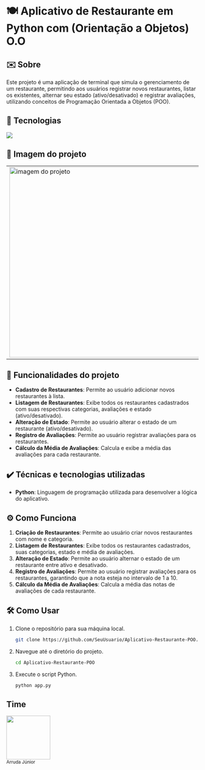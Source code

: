 # 🍽️ Aplicativo de Restaurante em Python com (Orientação a Objetos) O.O

## ✉️ Sobre

Este projeto é uma aplicação de terminal que simula o gerenciamento de um restaurante, permitindo aos usuários registrar novos restaurantes, listar os existentes, alternar seu estado (ativo/desativado) e registrar avaliações, utilizando conceitos de Programação Orientada a Objetos (POO).

## 🚀 Tecnologias

<div>
  <img src="https://img.shields.io/badge/Python-3776AB?style=for-the-badge&logo=python&logoColor=white">
</div>

## 📸 Imagem do projeto

<table>
  <tr>
    <td><img src="https://github.com/user-attachments/assets/986b376d-065c-45e6-aca4-17c6d583066a" alt="imagem do projeto" width="500"></td>
    <td><img src="https://github.com/user-attachments/assets/8f45c7ac-62d5-4031-ae78-3d2250709e83" alt="imagem do projeto" width="500"></td>
  </tr>
</table>

## 🔨 Funcionalidades do projeto

- **Cadastro de Restaurantes**: Permite ao usuário adicionar novos restaurantes à lista.
- **Listagem de Restaurantes**: Exibe todos os restaurantes cadastrados com suas respectivas categorias, avaliações e estado (ativo/desativado).
- **Alteração de Estado**: Permite ao usuário alterar o estado de um restaurante (ativo/desativado).
- **Registro de Avaliações**: Permite ao usuário registrar avaliações para os restaurantes.
- **Cálculo da Média de Avaliações**: Calcula e exibe a média das avaliações para cada restaurante.

## ✔️ Técnicas e tecnologias utilizadas

- **Python**: Linguagem de programação utilizada para desenvolver a lógica do aplicativo.

## ⚙️ Como Funciona

1. **Criação de Restaurantes**: Permite ao usuário criar novos restaurantes com nome e categoria.
2. **Listagem de Restaurantes**: Exibe todos os restaurantes cadastrados, suas categorias, estado e média de avaliações.
3. **Alteração de Estado**: Permite ao usuário alternar o estado de um restaurante entre ativo e desativado.
4. **Registro de Avaliações**: Permite ao usuário registrar avaliações para os restaurantes, garantindo que a nota esteja no intervalo de 1 a 10.
5. **Cálculo da Média de Avaliações**: Calcula a média das notas de avaliações de cada restaurante.

## 🛠️ Como Usar

1. Clone o repositório para sua máquina local.
   ```bash
   git clone https://github.com/SeuUsuario/Aplicativo-Restaurante-POO.git
2. Navegue até o diretório do projeto.
   ```bash
   cd Aplicativo-Restaurante-POO
3. Execute o script Python.
   ```bash
   python app.py

## Time
<img loading="lazy" src="https://avatars.githubusercontent.com/u/34192862?s=400&u=e8511485b428717385e3ae9483ade57359be8779&v=4" width=115><br><sub>Arruda Júnior</sub>
